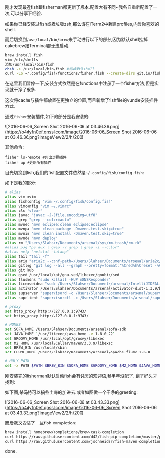 刚才发现最近fish跟fisherman都更新了版本.配置大有不同~我各自重新配置了一次,可以分享下经验. 

如果你已经安装过fish或者垃圾zsh,那么请在iTerm2中新建profiles,内含你喜欢的shell. 

而后切换到`/usr/local/bin/brew`来手动进行以下的部分,因为默认shell挂掉cakebrew跟Terminal都无法启动. 

```sh
brew install fish
vim /etc/shells
添加/usr/local/bin/fish
chsh -s /usr/local/bin/fish #切换默认shell 
curl -Lo ~/.config/fish/functions/fisher.fish --create-dirs git.io/fisherman
``` 

在这里我们暂停一下,安装方式依然是在functions中注册了一个fisher方法,但是实现就干净了很多. 

这次将cache与插件都放置在更独立的位置,而且新增了fishfile的vundle安装插件方式. 

通过`fisher`安装插件,如下的部分是我安装的: 

![2016-06-06_Screen Shot 2016-06-06 at 03.46.36.png](https://o4dyfn0ef.qnssl.com/image/2016-06-06_Screen Shot 2016-06-06 at 03.46.36.png?imageView2/2/h/200) 

其他命令: 

```shell
fisher ls-remote #列出远程插件
fisher up #更新所有插件
``` 

目光切换到fish,我们的fish配置文件依然是`~/.config/fish/config.fish`: 

如下是我的部分: 

```sh
# alias
alias vim nvim
alias fishconfig "vim ~/.config/fish/config.fish"
alias vimconfig "vim ~/.vimrc"
alias cls "clear"
alias javac "javac -J-Dfile.encoding=utf8"
alias grep "grep --color=auto"
alias mvnec "mvn eclipse:clean eclipse:eclipse"
alias mvnpa "mvn clean package -Dmaven.test.skip=true"
alias mvnin "mvn clean install -Dmaven.test.skip=true"
alias mvnde "mvn deploy"
alias rm "/Users/Slahser/Documents/arsenal/sys/rm-trash/rm.rb"
#alias psg "ps aux | grep -v grep | grep -i --color"
#alias netp "netstat -tulanp"
alias tail "tail -f"
alias aria "aria2c --conf-path=/Users/Slahser/Documents/arsenal/aria2c/aria2.conf"
alias gitlog "git log --all --graph --pretty=format:'%Cred%h%Creset -%C(yellow)%d%Creset %s %Cgreen(%cr) %C(bold blue)<%an>%Creset' --abbrev-commit --date=relative"
alias git hub
alias gsed /usr/local/opt/gnu-sed/libexec/gnubin/sed
alias flushdns "sudo killall -HUP mDNSResponder"
alias licenseidea "sudo /Users/Slahser/Documents/arsenal/IntelliJIDEALicenseServer\(0.0.0.0_1017\)/IntelliJIDEALicenseServer_darwin_386"
alias activator /Users/Slahser/Documents/arsenal/activator-dist-1.3.9/bin/activator
alias supserver "supervisord -c /Users/Slahser/Documents/arsenal/supervisor/supervisord.conf"
alias supclient "supervisorctl -c /Users/Slahser/Documents/arsenal/supervisor/supervisord.conf"

# proxy
set http_proxy http://127.0.0.1:9743/
set https_proxy http://127.0.0.1:9743/

# HOMES
set SOFA_HOME /Users/Slahser/Documents/arsenal/sofa-sdk
set JAVA_HOME `/usr/libexec/java_home -v 1.8.0_72`
set GROOVY_HOME /usr/local/opt/groovy/libexec
set M2_HOME /usr/local/Cellar/maven/3.3.9/libexec
set BREW_BIN /usr/local/sbin
set FLUME_HOME /Users/Slahser/Documents/arsenal/apache-flume-1.6.0

# HOLY_PATH
set -x PATH $PATH $BREW_BIN $SOFA_HOME $GROOVY_HOME $M2_HOME $JAVA_HOME $JENV_ROOT $FLUME_HOME
``` 

刚安装完的fisherman默认启动fish会有讨厌的欢迎语,我半年没配了..翻了好久才找到: 

如下图,杀马特可以搞些土嗨的加进去.或者如图做一个干净的greeting: 

![2016-06-06_Screen Shot 2016-06-06 at 03.43.33.png](https://o4dyfn0ef.qnssl.com/image/2016-06-06_Screen Shot 2016-06-06 at 03.43.33.png?imageView2/2/h/200) 


而后我又安装了一些fish completion: 

```sh
brew install homebrew/completions/brew-cask-completion
curl https://raw.githubusercontent.com/d42/fish-pip-completion/master/pip.fish --create-dirs -o ~/.config/fish/completions/pip.fish
curl https://raw.githubusercontent.com/jschneider/fish-maven-completion/master/mvn.fish --create-dirs -o ~/.config/fish/completions/mvn.fish
``` 

done. 


